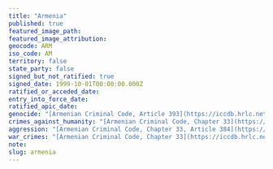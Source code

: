 ```yaml
---
title: "Armenia"
published: true
featured_image_path:
featured_image_attribution:
geocode: ARM
iso_code: AM
territory: false
state_party: false
signed_but_not_ratified: true
signed_date: 1999-10-01T00:00:00.000Z
ratified_or_acceded_date:
entry_into_force_date:
ratified_apic_date:
genocide: "[Armenian Criminal Code, Article 393](https://iccdb.hrlc.net/data/doc/169/keyword/46/)"
crimes_against_humanity: "[Armenian Criminal Code, Chapter 33](https://iccdb.hrlc.net/data/doc/169/keyword/13/)"
aggression: "[Armenian Criminal Code, Chapter 33, Article 384](https://iccdb.hrlc.net/data/doc/169/keyword/1/)"
war_crimes: "[Armenian Criminal Code, Chapter 33](https://iccdb.hrlc.net/data/doc/169/keyword/145/)"
note:
slug: armenia
---
```

